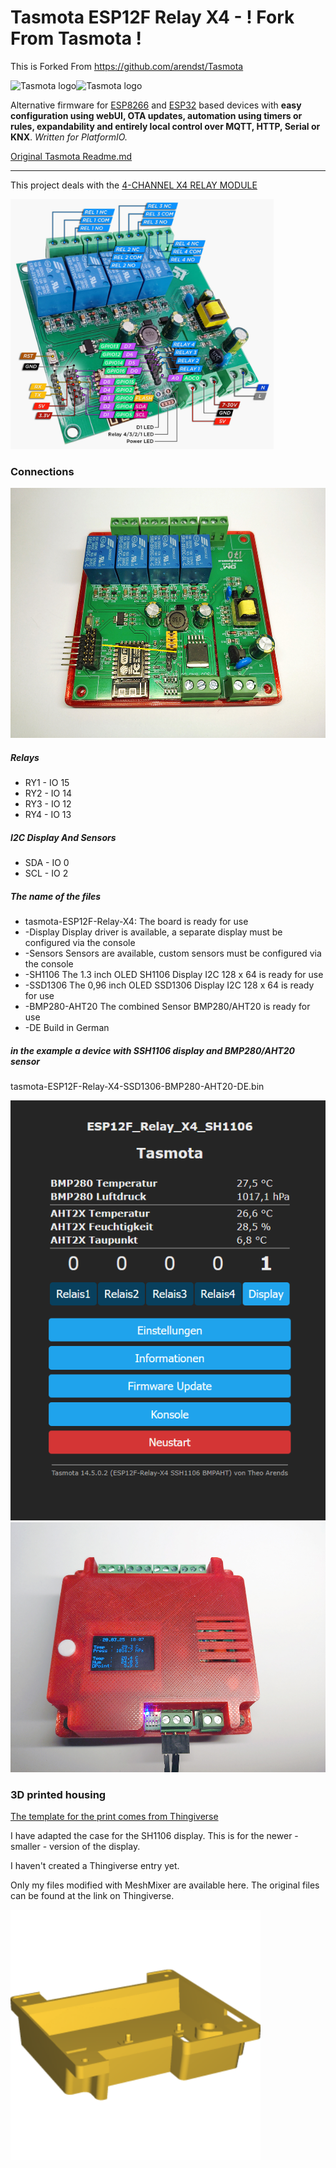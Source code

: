 # Tasmota ESP12F Relay X4 - ! Fork From Tasmota !
This is Forked From https://github.com/arendst/Tasmota

![Tasmota logo](/tools/logo/TASMOTA_FullLogo_Vector.svg#gh-light-mode-only)![Tasmota logo](/tools/logo/TASMOTA_FullLogo_Vector_White.svg#gh-dark-mode-only)

Alternative firmware for [ESP8266](https://en.wikipedia.org/wiki/ESP8266) and [ESP32](https://en.wikipedia.org/wiki/ESP32) based devices with **easy configuration using webUI, OTA updates, automation using timers or rules, expandability and entirely local control over MQTT, HTTP, Serial or KNX**.
_Written for PlatformIO._

[Original Tasmota Readme.md](/TASMOTA-README.md)

<hr>

This project deals with the [4-CHANNEL X4 RELAY MODULE](https://ayatec.eu/introducing-the-esp12f-x4-relay-module/)

<img src="/images/X4_peripherals-1-1024x974.jpg" height="400px" title="X4 Relay Module Peripherals">   

### Connections

<img src="/images/IMG_20250311_135625.jpg" height="400px" title="Relay Connections">   

##### Relays
- RY1 - IO 15
- RY2 - IO 14
- RY3 - IO 12
- RY4 - IO 13

##### I2C Display And Sensors   
- SDA - IO 0
- SCL - IO 2

##### The name of the files
- tasmota-ESP12F-Relay-X4: 
    The board is ready for use
- -Display
    Display driver is available, a separate display must be configured via the console
- -Sensors
    Sensors are available, custom sensors must be configured via the console
- -SH1106
    The 1.3 inch OLED SH1106 Display I2C 128 x 64 is ready for use
- -SSD1306
    The 0,96 inch OLED SSD1306 Display I2C 128 x 64 is ready for use
- -BMP280-AHT20
    The combined Sensor BMP280/AHT20 is ready for use
- -DE
    Build in German

##### in the example a device with SSH1106 display and BMP280/AHT20 sensor
tasmota-ESP12F-Relay-X4-SSD1306-BMP280-AHT20-DE.bin

<img src="/images/2025-03-21_11-12-29.png" width="533px" title="Web View"> 

<img src="/images/IMG_20250320_180755.jpg" height="400px" title="Relay with Display and Sensors"> 

### 3D printed housing

[The template for the print comes from Thingiverse](https://www.thingiverse.com/thing:6432078)

I have adapted the case for the SH1106 display. This is for the newer - smaller - version of the display.

I haven't created a Thingiverse entry yet.

Only my files modified with MeshMixer are available here. The original files can be found at the link on Thingiverse.
 
[<img src="/3d-Print/AI3M_X4_Relay_Case_Top_Display_pgm.png" height="400px" title="3D Case">](/3d-Print/X4_Relay_Case_Top_Display_pgm.stl)
